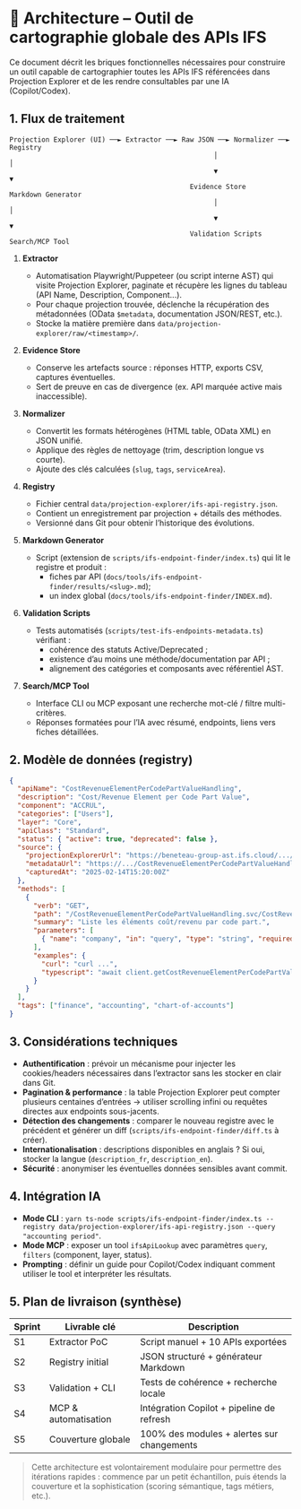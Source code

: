 # 🧭 Architecture – Outil de cartographie globale des APIs IFS

Ce document décrit les briques fonctionnelles nécessaires pour construire un outil capable de cartographier toutes les APIs IFS référencées dans Projection Explorer et de les rendre consultables par une IA (Copilot/Codex).

## 1. Flux de traitement

```
Projection Explorer (UI) ──► Extractor ──► Raw JSON ──► Normalizer ──► Registry
                                                   │                     │
                                                   ▼                     ▼
                                             Evidence Store       Markdown Generator
                                                   │                     │
                                                   ▼                     ▼
                                             Validation Scripts      Search/MCP Tool
```

1. **Extractor**  
   - Automatisation Playwright/Puppeteer (ou script interne AST) qui visite Projection Explorer, paginate et récupère les lignes du tableau (API Name, Description, Component...).  
   - Pour chaque projection trouvée, déclenche la récupération des métadonnées (OData `$metadata`, documentation JSON/REST, etc.).  
   - Stocke la matière première dans `data/projection-explorer/raw/<timestamp>/`.

2. **Evidence Store**  
   - Conserve les artefacts source : réponses HTTP, exports CSV, captures éventuelles.  
   - Sert de preuve en cas de divergence (ex. API marquée active mais inaccessible).

3. **Normalizer**  
   - Convertit les formats hétérogènes (HTML table, OData XML) en JSON unifié.  
   - Applique des règles de nettoyage (trim, description longue vs courte).  
   - Ajoute des clés calculées (`slug`, `tags`, `serviceArea`).

4. **Registry**  
   - Fichier central `data/projection-explorer/ifs-api-registry.json`.  
   - Contient un enregistrement par projection + détails des méthodes.  
   - Versionné dans Git pour obtenir l’historique des évolutions.

5. **Markdown Generator**  
   - Script (extension de `scripts/ifs-endpoint-finder/index.ts`) qui lit le registre et produit :
     - fiches par API (`docs/tools/ifs-endpoint-finder/results/<slug>.md`);
     - un index global (`docs/tools/ifs-endpoint-finder/INDEX.md`).

6. **Validation Scripts**  
   - Tests automatisés (`scripts/test-ifs-endpoints-metadata.ts`) vérifiant :
     - cohérence des statuts Active/Deprecated ;
     - existence d’au moins une méthode/documentation par API ;
     - alignement des catégories et composants avec référentiel AST.

7. **Search/MCP Tool**  
   - Interface CLI ou MCP exposant une recherche mot-clé / filtre multi-critères.  
   - Réponses formatées pour l’IA avec résumé, endpoints, liens vers fiches détaillées.

## 2. Modèle de données (registry)

```json
{
  "apiName": "CostRevenueElementPerCodePartValueHandling",
  "description": "Cost/Revenue Element per Code Part Value",
  "component": "ACCRUL",
  "categories": ["Users"],
  "layer": "Core",
  "apiClass": "Standard",
  "status": { "active": true, "deprecated": false },
  "source": {
    "projectionExplorerUrl": "https://beneteau-group-ast.ifs.cloud/.../ProjectExplorer?projection=CostRevenue...",
    "metadataUrl": "https://.../CostRevenueElementPerCodePartValueHandling.svc/$metadata",
    "capturedAt": "2025-02-14T15:20:00Z"
  },
  "methods": [
    {
      "verb": "GET",
      "path": "/CostRevenueElementPerCodePartValueHandling.svc/CostRevenueElementPerCodePartValue",
      "summary": "Liste les éléments coût/revenu par code part.",
      "parameters": [
        { "name": "company", "in": "query", "type": "string", "required": true }
      ],
      "examples": {
        "curl": "curl ...",
        "typescript": "await client.getCostRevenueElementPerCodePartValue(...)"
      }
    }
  ],
  "tags": ["finance", "accounting", "chart-of-accounts"]
}
```

## 3. Considérations techniques

- **Authentification** : prévoir un mécanisme pour injecter les cookies/headers nécessaires dans l’extractor sans les stocker en clair dans Git.
- **Pagination & performance** : la table Projection Explorer peut compter plusieurs centaines d’entrées → utiliser scrolling infini ou requêtes directes aux endpoints sous-jacents.
- **Détection des changements** : comparer le nouveau registre avec le précédent et générer un diff (`scripts/ifs-endpoint-finder/diff.ts` à créer).
- **Internationalisation** : descriptions disponibles en anglais ? Si oui, stocker la langue (`description_fr`, `description_en`).
- **Sécurité** : anonymiser les éventuelles données sensibles avant commit.

## 4. Intégration IA

- **Mode CLI** : `yarn ts-node scripts/ifs-endpoint-finder/index.ts --registry data/projection-explorer/ifs-api-registry.json --query "accounting period"`.
- **Mode MCP** : exposer un tool `ifsApiLookup` avec paramètres `query`, `filters` (component, layer, status).
- **Prompting** : définir un guide pour Copilot/Codex indiquant comment utiliser le tool et interpréter les résultats.

## 5. Plan de livraison (synthèse)

| Sprint | Livrable clé | Description |
|--------|--------------|-------------|
| S1 | Extractor PoC | Script manuel + 10 APIs exportées |
| S2 | Registry initial | JSON structuré + générateur Markdown |
| S3 | Validation + CLI | Tests de cohérence + recherche locale |
| S4 | MCP & automatisation | Intégration Copilot + pipeline de refresh |
| S5 | Couverture globale | 100% des modules + alertes sur changements |

> Cette architecture est volontairement modulaire pour permettre des itérations rapides : commence par un petit échantillon, puis étends la couverture et la sophistication (scoring sémantique, tags métiers, etc.).
